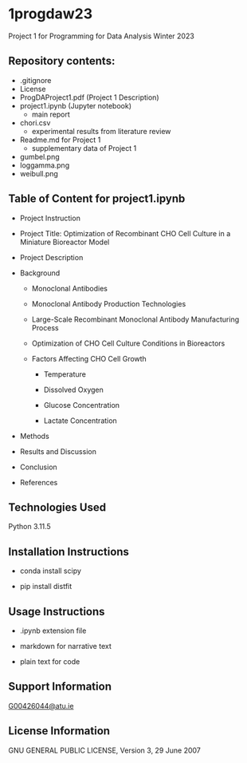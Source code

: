 # 1progdaw23
Project 1 for Programming for Data Analysis Winter 2023

## Repository contents:

* .gitignore
* License
* ProgDAProject1.pdf (Project 1 Description)
* project1.ipynb (Jupyter notebook)
    * main report
* chori.csv
    * experimental results from literature review
* Readme.md for Project 1
    * supplementary data of Project 1
* gumbel.png
* loggamma.png
* weibull.png

## Table of Content for project1.ipynb

* Project Instruction

* Project Title: Optimization of Recombinant CHO Cell Culture in a Miniature Bioreactor Model

* Project Description

* Background

    * Monoclonal Antibodies

    * Monoclonal Antibody Production Technologies

    * Large-Scale Recombinant Monoclonal Antibody Manufacturing Process

    * Optimization of CHO Cell Culture Conditions in Bioreactors

    * Factors Affecting CHO Cell Growth

        * Temperature

        * Dissolved Oxygen

        * Glucose Concentration

        * Lactate Concentration

* Methods

* Results and Discussion

* Conclusion

* References

## Technologies Used

Python 3.11.5

## Installation Instructions

* conda install scipy

* pip install distfit

## Usage Instructions

* .ipynb extension file

* markdown for narrative text

* plain text for code

## Support Information

G00426044@atu.ie

## License Information

GNU GENERAL PUBLIC LICENSE, Version 3, 29 June 2007

